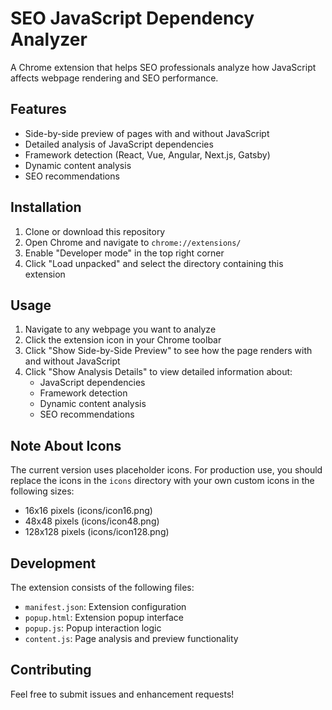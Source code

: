# SEO JavaScript Dependency Analyzer

A Chrome extension that helps SEO professionals analyze how JavaScript affects webpage rendering and SEO performance.

## Features

- Side-by-side preview of pages with and without JavaScript
- Detailed analysis of JavaScript dependencies
- Framework detection (React, Vue, Angular, Next.js, Gatsby)
- Dynamic content analysis
- SEO recommendations

## Installation

1. Clone or download this repository
2. Open Chrome and navigate to `chrome://extensions/`
3. Enable "Developer mode" in the top right corner
4. Click "Load unpacked" and select the directory containing this extension

## Usage

1. Navigate to any webpage you want to analyze
2. Click the extension icon in your Chrome toolbar
3. Click "Show Side-by-Side Preview" to see how the page renders with and without JavaScript
4. Click "Show Analysis Details" to view detailed information about:
   - JavaScript dependencies
   - Framework detection
   - Dynamic content analysis
   - SEO recommendations

## Note About Icons

The current version uses placeholder icons. For production use, you should replace the icons in the `icons` directory with your own custom icons in the following sizes:
- 16x16 pixels (icons/icon16.png)
- 48x48 pixels (icons/icon48.png)
- 128x128 pixels (icons/icon128.png)

## Development

The extension consists of the following files:
- `manifest.json`: Extension configuration
- `popup.html`: Extension popup interface
- `popup.js`: Popup interaction logic
- `content.js`: Page analysis and preview functionality

## Contributing

Feel free to submit issues and enhancement requests! 